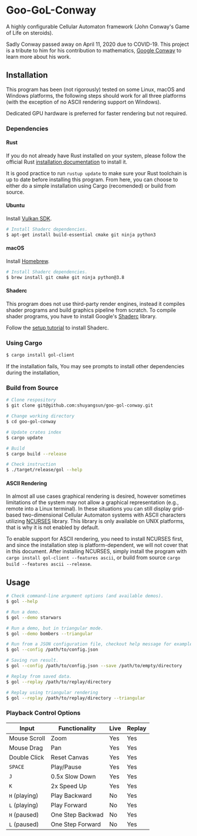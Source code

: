 # Goo-GoL-Conway

A highly configurable Cellular Automaton framework (John Conway's Game of Life on steroids).

Sadly Conway passed away on April 11, 2020 due to COVID-19. This project is a tribute to him for his contribution to mathematics, [Google Conway](https://www.google.com/search?q=john+conway) to learn more about his work.

## Installation

This program has been (not rigorously) tested on some Linux, macOS and Windows platforms, the following steps should work for all three platforms (with the exception of no ASCII rendering support on Windows).

Dedicated GPU hardware is preferred for faster rendering but not required. 

### Dependencies

#### Rust

If you do not already have Rust installed on your system, please follow the official Rust [installation documentation](https://www.rust-lang.org/tools/install) to install it.

It is good practice to run `rustup update` to make sure your Rust toolchain is up to date before installing this program. From here, you can choose to either do a simple installation using Cargo (recomended) or build from source.

#### Ubuntu

Install [Vulkan SDK](https://vulkan.lunarg.com/).

```bash
# Install Shaderc dependencies.
$ apt-get install build-essential cmake git ninja python3
```

#### macOS

Install [Homebrew](https://brew.sh/).

```bash
# Install Shaderc dependencies.
$ brew install git cmake git ninja python@3.8
```

#### Shaderc

This program does not use third-party render engines, instead it compiles shader programs and build graphics pipeline from scratch. To compile shader programs, you have to install Google's [Shaderc](https://github.com/google/shaderc) library.

Follow the [setup tutorial](https://crates.io/crates/shaderc) to install Shaderc.

### Using Cargo

```bash
$ cargo install gol-client
```

If the installation fails, You may see prompts to install other dependencies during the installation, 

### Build from Source

```bash
# Clone respository
$ git clone git@github.com:shuyangsun/goo-gol-conway.git

# Change working directory
$ cd goo-gol-conway

# Update crates index
$ cargo update

# Build
$ cargo build --release

# Check instruction
$ ./target/release/gol --help
```

#### ASCII Rendering

In almost all use cases graphical rendering is desired, however sometimes limitations of the system may not allow a graphical representation (e.g., remote into a Linux terminal). In these situations you can still display grid-based two-dimensional Cellular Automaton systems with ASCII characters utilizing [NCURSES](https://tldp.org/HOWTO/NCURSES-Programming-HOWTO/) library. This library is only available on UNIX platforms, that is why it is not enabled by default.

To enable support for ASCII rendering, you need to install NCURSES first, and since the installation step is platform-dependent, we will not cover that in this document. After installing NCURSES, simply install the program with `cargo install gol-client --features ascii`, or build from source `cargo build --features ascii --release`.

## Usage

```bash
# Check command-line argument options (and available demos).
$ gol --help

# Run a demo.
$ gol --demo starwars

# Run a demo, but in triangular mode.
$ gol --demo bombers --triangular

# Run from a JSON configuration file, checkout help message for examples.
$ gol --config /path/to/config.json

# Saving run result.
$ gol --config /path/to/config.json --save /path/to/empty/directory

# Replay from saved data.
$ gol --replay /path/to/replay/directory

# Replay using triangular rendering
$ gol --replay /path/to/replay/directory --triangular
```

### Playback Control Options

| Input | Functionality | Live | Replay |
| - | - | - | - |
| Mouse Scroll | Zoom | Yes | Yes |
| Mouse Drag | Pan | Yes | Yes |
| Double Click | Reset Canvas | Yes | Yes |
| `SPACE` | Play/Pause | Yes | Yes |
| `J` | 0.5x Slow Down | Yes | Yes |
| `K` | 2x Speed Up | Yes | Yes |
| `H` (playing) | Play Backward | No | Yes |
| `L` (playing) | Play Forward | No | Yes |
| `H` (paused) | One Step Backwad | No | Yes |
| `L` (paused) | One Step Forward | No | Yes |

